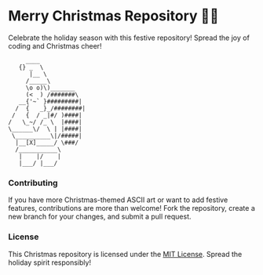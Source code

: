 # Merry Christmas Repository 🎄🎅

Celebrate the holiday season with this festive repository! Spread the joy of coding and Christmas cheer!
```
     ____
   {} _  \
      |__ \
     /_____\
     \o o)\)_______
     (<  ) /#######\
   __{'~` }#########|
  /  {   _}_/########|
 /   {  / _|#/ )####|
/   \_~/ /_ \  |####|
\______\/  \ | |####|
 \__________\|/#####|
  |__[X]_____/ \###/
  /___________\
   |    |/    |
   |___/ |___/
```

### Contributing
If you have more Christmas-themed ASCII art or want to add festive features, contributions are more than welcome! Fork the repository, create a new branch for your changes, and submit a pull request.

### License
This Christmas repository is licensed under the [MIT License](https://github.com/torland-klev/advent-of-code-2023/blob/main/LICENSE). Spread the holiday spirit responsibly!
